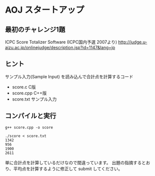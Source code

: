 # AOJ スタートアップ

## 最初のチャレンジ1題

ICPC Score Totalizer Software (ICPC国内予選 2007より)
http://judge.u-aizu.ac.jp/onlinejudge/description.jsp?id=1147&lang=jp


## ヒント

サンプル入力(Sample Input) を読み込んで合計点を計算するコード 

 - score.c   C版
 - score.cpp C++版   
 - score.txt サンプル入力

## コンパイルと実行

```
g++ score.cpp -o score

./score < score.txt
1342
956
1900
2611

```

単に合計点を計算しているだけなので間違っています。
出題の指摘するとおり、平均点を計算するように修正して 
submit してください。

